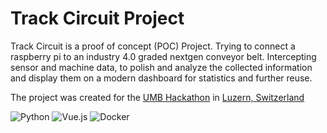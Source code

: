 # Track Circuit Project

Track Circuit is a proof of concept (POC) Project. Trying to connect a raspberry pi to an industry 4.0 graded nextgen conveyor belt. Intercepting sensor and machine data, to polish and analyze the collected information and display them on a modern dashboard for statistics and further reuse.

The project was created for the [UMB Hackathon](https://www.umb.ch/unternehmen/events/hackathon) in [Luzern, Switzerland](https://neubad.org/)

<p>
   <img alt="Python" src="https://img.shields.io/badge/Python-3776AB?logo=python&logoColor=white&style=for-the-badge" />
   <img alt="Vue.js" src="https://img.shields.io/badge/Vue.js-4FC08D?logo=vue.js&logoColor=white&style=for-the-badge" />
   <img alt="Docker" src="https://img.shields.io/badge/Docker-2496ED?logo=docker&logoColor=white&style=for-the-badge" />
</p>
